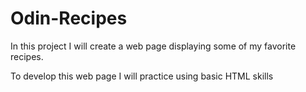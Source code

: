 # Odin-Recipes

In this project I will create a web page displaying some of my favorite recipes.

To develop this web page I will practice using basic HTML skills 